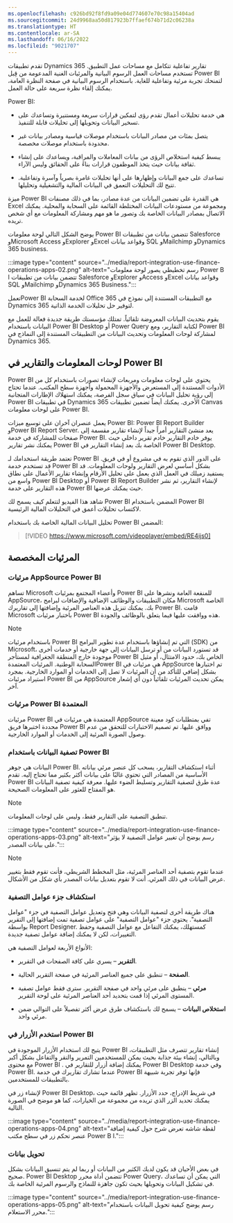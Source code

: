 ```yaml
---
ms.openlocfilehash: c926bd92f8fd9a09e04d774607e70c98a15404ad
ms.sourcegitcommit: 24d9968aa50d817923b7ffaef674b71d2c06238a
ms.translationtype: HT
ms.contentlocale: ar-SA
ms.lasthandoff: 06/16/2022
ms.locfileid: "9021707"
---
```

تقدم تطبيقات Dynamics 365 تقارير تفاعلية تتكامل مع مساحات عمل التطبيق. تستخدم مساحات العمل الرسوم البيانية والمرئيات الغنية المدعومة من قِبل Power BI لتمنحك تجربة مرئية وتفاعلية للغاية. باستخدام الرسوم البيانية في صفحة النظرة العامة، يمكنك إلقاء نظرة سريعة على حالة العمل. 

Power BI:

- هي خدمة تحليلات أعمال تقدم رؤى لتمكين قرارات سريعة ومستنيرة وتساعدك على تسخير البيانات وتحويلها إلى تحليلات قابلة للتنفيذ.

- يتصل بمئات من مصادر البيانات باستخدام موصلات قياسية ومصادر بيانات غير محدودة باستخدام موصلات مخصصة.

- يبسط كيفية استخلاص الرؤى من بيانات المعاملات والمراقبة، ويساعدك على إنشاء ثقافة بيانات حيث يتخذ الموظفون قرارات بناءً على الحقائق وليس الآراء.

- تساعدك على جمع البيانات وإظهارها على أنها تحليلات غامرة بصرياً وآسرة وتفاعلية. تتيح لك التحليلات التعمق في البيانات المالية والتشغيلية وتحليلها.

ميزة Power BI هي القدرة على تضمين البيانات من عدة مصادر، بما في ذلك مصنفات Excel ومجموعة من مستودعات البيانات المختلطة القائمة على السحابة والمحلية. يمكنك الاتصال بمصادر البيانات الخاصة بك وتصور ما هو مهم ومشاركة المعلومات مع أي شخص تريده.

يوضح الشكل التالي لوحة معلومات Power BI تتضمن بيانات من تطبيقات Salesforce وMicrosoft Access وExplorer وExcel وقواعد بيانات SQL وMailchimp وDynamics 365 business.

:::image type="content" source="../media/report-integration-use-finance-operations-apps-02.png" alt-text="رسم تخطيطي يصور لوحة معلومات Power B I تتضمن بيانات من تطبيقات Salesforce وExplorer وAccess وExcel وقواعد بيانات SQL وMailchimp وDynamics 365 Business.":::

تعملPower BI لخدمة السحابة Office 365 مع التطبيقات المستندة إلى نموذج في Dynamics 365 لتوفير حل تحليلات الخدمة الذاتية.

يقوم بتحديث البيانات المعروضة تلقائياً. تمتلك مؤسستك طريقة جديدة فعالة للعمل مع البيانات باستخدام Power BI Desktop أو Power Query لكتابة التقارير، ومع Power BI لمشاركة لوحات المعلومات وتحديث البيانات من التطبيقات المستندة إلى النماذج في Dynamics 365.

## <a name="dashboards-and-reports-in-power-bi"></a>لوحات المعلومات والتقارير في Power BI

Power BI يحتوي على لوحات معلومات ومربعات لإنشاء تصورات باستخدام كل من الأدوات المستندة إلى المستعرض والأجهزة المحمولة وأجهزة سطح المكتب. عندما تحتاج إلى رؤية تحليل البيانات في سياق سجل الفرصة، يمكنك استهلاك الإطارات المتجانبة Power BI في تطبيقات Dynamics 365 الأخرى. يمكنك أيضاً تضمين تطبيقات Canvas على لوحات معلومات Power BI.

يعمل عنصران آخران على توسيع ميزات Power BI: Power BI Report Builder وPower BI Report Server. يعد منشئ التقارير أمراً جيداً لإنشاء تقارير مقسمة إلى صفحات للمشاركة في خدمة Power BI. يوفر خادم التقارير خادم تقرير داخلي حيث يمكنك نشر تقارير Power BI الخاصة بك بعد إنشاء التقارير في Power BI Desktop.

تعتمد طريقة استخدامك لـ Power BI على الدور الذي تقوم به في مشروع أو في فريق. قد تستخدم خدمة Power BI بشكل أساسي لعرض التقارير ولوحات المعلومات. قد يستفيد زميلك في العمل الذي يعمل على تحليل الأرقام وإنشاء تقارير الأعمال على نطاق واسع من Power BI Desktop أو Power BI Report Builder لإنشاء التقارير، ثم نشر هذه التقارير على خدمة Power BI حيث يمكنك عرضها. 

شاهد هذا الفيديو لتتعلم كيف يسمح لك Power BI المضمن باستخدام Power BI لاكتساب تحليلات أعمق في التحليلات المالية الرئيسية.

تحليل البيانات المالية الخاصة بك باستخدام Power BI المضمن:

> [!VIDEO https://www.microsoft.com/videoplayer/embed/RE4ijs0]

## <a name="custom-visuals"></a>المرئيات المخصصة

### <a name="appsource-power-bi-visuals"></a>مرئيات AppSource Power BI

تساهم Microsoft وأعضاء المجتمع بمرئيات Power BI للمنفعة العامة ونشرها على AppSource، مكان التطبيقات والوظائف الإضافية والإضافات لبرامج Microsoft الخاصة بك. يمكنك تنزيل هذه العناصر المرئية وإضافتها إلى تقاريرك Power BI. قامت Microsoft باختبار مرئيات Power BI هذه ووافقت عليها فيما يتعلق بالوظائف والجودة.

> [!NOTE]
> باستخدام مرئيات Power BI التي تم إنشاؤها باستخدام عدة تطوير البرامج (SDK) من Microsoft، قد تستورد البيانات من أو ترسل البيانات إلى جهة خارجية أو خدمات أخرى موجودة خارج المنطقة الجغرافية لمستأجر Power BI الخاص بك، حدود الامتثال، أو مثيل السحابة الوطنية.
> المرئيات المعتمدةPower BI هي مرئيات في AppSource تم اختبارها بشكل إضافي للتأكد من أن المرئيات لا تصل إلى الخدمات أو الموارد الخارجية.
> بمجرد استيراد مرئيات Power BI من AppSource يمكن تحديث المرئيات تلقائياً دون أي إشعار آخر.

### <a name="certified-power-bi-visuals"></a>مرئيات Power BI المعتمدة

مرئيات Power BI المعتمدة هي مرئيات في AppSource تفي بمتطلبات كود معينة محددة اختبرها فريق Power BI ووافق عليها. تم تصميم الاختبارات للتحقق من عدم وصول الصورة المرئية إلى الخدمات أو الموارد الخارجية.

### <a name="filter-data-with-power-bi"></a>تصفية البيانات باستخدام Power BI

البيانات هي جوهر Power BI. أثناء استكشاف التقارير، يسحب كل عنصر مرئي بياناته الأساسية من المصادر التي تحتوي غالبًا على بيانات أكثر بكثير مما تحتاج إليه. تقدم Power BI عدة طرق لتصفية التقارير وتسليط الضوء عليها. معرفة كيفية تصفية البيانات هو المفتاح للعثور على المعلومات الصحيحة.

> [!NOTE]
> تنطبق التصفية على التقارير فقط، وليس على لوحات المعلومات.

:::image type="content" source="../media/report-integration-use-finance-operations-apps-03.png" alt-text="رسم يوضح أن تغيير عوامل التصفية لا يؤثر على بيانات المصدر.":::


> [!NOTE]
> عندما تقوم بتصفية أحد العناصر المرئية، مثل المخطط الشريطي، فأنت تقوم فقط بتغيير عرض البيانات في ذلك المرئي. أنت لا تقوم بتعديل بيانات المصدر بأي شكل من الأشكال.

### <a name="explore-the-filters-pane"></a>استكشاف جزء عوامل التصفية

هناك طريقة أخرى لتصفية البيانات وهي فتح وتعديل عوامل التصفية في جزء "عوامل التصفية". يحتوي جزء "عوامل التصفية" على عوامل تصفية تمت إضافتها إلى التقرير بواسطة Report Designer. كمستهلك، يمكنك التفاعل مع عوامل التصفية وحفظ التغييرات، لكن لا يمكنك إضافة عوامل تصفية جديدة.

الأنواع الأربعة لعوامل التصفية هي:

- **التقرير** – يسري على كافة الصفحات في التقرير.

- **الصفحة** – تنطبق على جميع العناصر المرئية في صفحة التقرير الحالية.

- **مرئي** – ينطبق على مرئي واحد في صفحة التقرير. سترى فقط عوامل تصفية المستوى المرئي إذا قمت بتحديد أحد العناصر المرئية على لوحة التقرير.

- **استخلاص البيانات** – يسمح لك باستكشاف طرق عرض أكثر تفصيلاً على التوالي ضمن مرئي واحد.

### <a name="use-buttons-in-power-bi"></a>استخدم الأزرار في Power BI

يتيح لك استخدام الأزرار الموجودة في Power BI إنشاء تقارير تتصرف مثل التطبيقات، وبالتالي، إنشاء بيئة جذابة بحيث يمكن للمستخدمين التمرير والنقر والتفاعل بشكل أكبر مع محتوى Power BI . يمكنك إضافة أزرار للتقارير في Power BI Desktop وفي خدمة Power BI. عندما تشارك تقاريرك في خدمة Power BI فإنها توفر تجربة شبيهة بالتطبيقات للمستخدمين.

لإنشاء زر في Power BI Desktop، في شريط الإدراج، حدد الأزرار. تظهر قائمة حيث يمكنك تحديد الزر الذي تريده من مجموعة من الخيارات، كما هو موضح في الصورة التالية.

:::image type="content" source="../media/report-integration-use-finance-operations-apps-04.png" alt-text="لقطة شاشه تعرض شرح حول كيفية إضافة عنصر تحكم زر في سطح مكتب Power B I.":::

### <a name="transform-data"></a>تحويل بيانات

في بعض الأحيان قد يكون لديك الكثير من البيانات أو ربما لم يتم تنسيق البيانات بشكل صحيح. Power BI Desktop تتضمن أداة محرر Power Query، التي يمكن أن تساعدك في تشكيل البيانات وتحويلها بحيث تكون جاهزة للنماذج والرسوم المرئية الخاصة بك.

:::image type="content" source="../media/report-integration-use-finance-operations-apps-05.png" alt-text="رسم يوضح كيفية تحويل البيانات باستخدام محرر الاستعلام.":::


